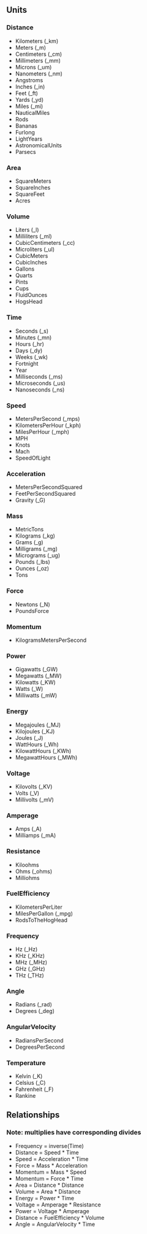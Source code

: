 ## Units

### Distance
* Kilometers (_km)
* Meters (_m)
* Centimeters (_cm)
* Millimeters (_mm)
* Microns (_um)
* Nanometers (_nm)
* Angstroms
* Inches (_in)
* Feet (_ft)
* Yards (_yd)
* Miles (_mi)
* NauticalMiles
* Rods
* Bananas
* Furlong
* LightYears
* AstronomicalUnits
* Parsecs

### Area
* SquareMeters
* SquareInches
* SquareFeet
* Acres

### Volume
* Liters (_l)
* Milliliters (_ml)
* CubicCentimeters (_cc)
* Microliters (_ul)
* CubicMeters
* CubicInches
* Gallons
* Quarts
* Pints
* Cups
* FluidOunces
* HogsHead

### Time
* Seconds (_s)
* Minutes (_mn)
* Hours (_hr)
* Days (_dy)
* Weeks (_wk)
* Fortnight
* Year
* Milliseconds (_ms)
* Microseconds (_us)
* Nanoseconds (_ns)

### Speed
* MetersPerSecond (_mps)
* KilometersPerHour (_kph)
* MilesPerHour (_mph)
* MPH
* Knots
* Mach
* SpeedOfLight

### Acceleration
* MetersPerSecondSquared
* FeetPerSecondSquared
* Gravity (_G)

### Mass
* MetricTons
* Kilograms (_kg)
* Grams (_g)
* Milligrams (_mg)
* Micrograms (_ug)
* Pounds (_lbs)
* Ounces (_oz)
* Tons

### Force
* Newtons (_N)
* PoundsForce

### Momentum
* KilogramsMetersPerSecond

### Power
* Gigawatts (_GW)
* Megawatts (_MW)
* Kilowatts (_KW)
* Watts (_W)
* Milliwatts (_mW)

### Energy
* Megajoules (_MJ)
* Kilojoules (_KJ)
* Joules (_J)
* WattHours (_Wh)
* KilowattHours (_KWh)
* MegawattHours (_MWh)

### Voltage
* Kilovolts (_KV)
* Volts (_V)
* Millivolts (_mV)

### Amperage
* Amps (_A)
* Milliamps (_mA)

### Resistance
* Kiloohms
* Ohms (_ohms)
* Milliohms

### FuelEfficiency
* KilometersPerLiter
* MilesPerGallon (_mpg)
* RodsToTheHogHead

### Frequency
* Hz (_Hz)
* KHz (_KHz)
* MHz (_MHz)
* GHz (_GHz)
* THz (_THz)

### Angle
* Radians (_rad)
* Degrees (_deg)

### AngularVelocity
* RadiansPerSecond
* DegreesPerSecond

### Temperature
* Kelvin (_K)
* Celsius (_C)
* Fahrenheit (_F)
* Rankine

## Relationships
### Note: multiplies have corresponding divides
* Frequency = inverse(Time)
* Distance = Speed * Time
* Speed = Acceleration * Time
* Force = Mass * Acceleration
* Momentum = Mass * Speed
* Momentum = Force * Time
* Area = Distance * Distance
* Volume = Area * Distance
* Energy = Power * Time
* Voltage = Amperage * Resistance
* Power = Voltage * Amperage
* Distance = FuelEfficiency * Volume
* Angle = AngularVelocity * Time

